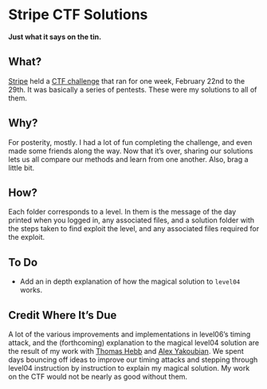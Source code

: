 # Stripe CTF Solutions
**Just what it says on the tin.**

## What?
[Stripe](https://stripe.com/) held a [CTF challenge](https://stripe.com/blog/capture-the-flag) that ran for one week, February 22nd to the 29th. It was basically a series of pentests. These were my solutions to all of them.

## Why?
For posterity, mostly. I had a lot of fun completing the challenge, and even made some friends along the way. Now that it’s over, sharing our solutions lets us all compare our methods and learn from one another. Also, brag a little bit.

## How?
Each folder corresponds to a level. In them is the message of the day printed when you logged in, any associated files, and a solution folder with the steps taken to find exploit the level, and any associated files required for the exploit.

## To Do
* Add an in depth explanation of how the magical solution to `level04` works.

## Credit Where It’s Due
A lot of the various improvements and implementations in level06’s timing attack, and the (forthcoming) explanation to the magical level04 solution are the result of my work with [Thomas Hebb](https://github.com/tchebb) and [Alex Yakoubian](https://github.com/alex3). We spent days bouncing off ideas to improve our timing attacks and stepping through level04 instruction by instruction to explain my magical solution. My work on the CTF would not be nearly as good without them.